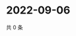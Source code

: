# 2022-09-06

共 0 条

<!-- BEGIN WEIBO -->
<!-- 最后更新时间 Tue Sep 06 2022 01:12:39 GMT+0800 (China Standard Time) -->

<!-- END WEIBO -->

